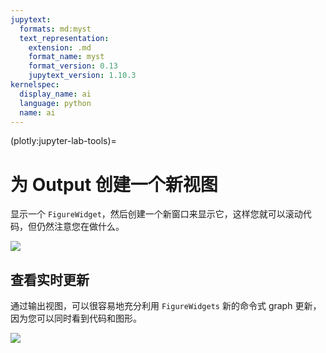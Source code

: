 ```yaml
---
jupytext:
  formats: md:myst
  text_representation:
    extension: .md
    format_name: myst
    format_version: 0.13
    jupytext_version: 1.10.3
kernelspec:
  display_name: ai
  language: python
  name: ai
---
```


(plotly:jupyter-lab-tools)=
# 为 Output 创建一个新视图

显示一个 `FigureWidget`，然后创建一个新窗口来显示它，这样您就可以滚动代码，但仍然注意您在做什么。

<img src='https://media.githubusercontent.com/media/xinet-collections/test-dastsets/main/tests/create_view_for_output_jupyter_lab.gif'>

## 查看实时更新

通过输出视图，可以很容易地充分利用 `FigureWidgets` 新的命令式 graph 更新，因为您可以同时看到代码和图形。

<img src='https://media.githubusercontent.com/media/xinet-collections/test-dastsets/main/tests/demonstrate_view_jupyter_lab.gif'>
